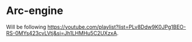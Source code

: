 # Arc-engine

Will be following https://youtube.com/playlist?list=PLv8Ddw9K0JPg1BEO-RS-0MYs423cvLVtj&si=Jh1LHMHu5C2UXzxA.
